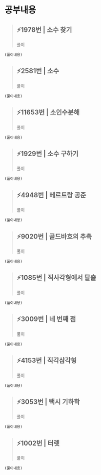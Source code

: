 # 공부내용 


> ⚡1978번 | 소수 찾기
> ------------
>  풀이
```
(풀이내용)
```
> ⚡2581번 | 소수
> ------------
>  풀이
```
(풀이내용)
```
> ⚡11653번 | 소인수분해
> ------------
>  풀이
```
(풀이내용)
```
> ⚡1929번 | 소수 구하기
> ------------
>  풀이
```
(풀이내용)
```
> ⚡4948번 | 베르트랑 공준
> ------------
>  풀이
```
(풀이내용)
```
> ⚡9020번 | 골드바흐의 추측
> ------------
>  풀이
```
(풀이내용)
```
> ⚡1085번 | 직사각형에서 탈출
> ------------
>  풀이
```
(풀이내용)
```
> ⚡3009번 | 네 번째 점
> ------------
>  풀이
```
(풀이내용)
```
> ⚡4153번 | 직각삼각형
> ------------
>  풀이
```
(풀이내용)
```
> ⚡3053번 | 택시 기하학
> ------------
>  풀이
```
(풀이내용)
```
> ⚡1002번 | 터렛
> ------------
>  풀이
```
(풀이내용)
```
